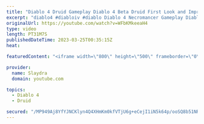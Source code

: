 ```yaml
---
title: "Diablo 4 Druid Gameplay Diablo 4 Beta Druid First Look and Impressions"
excerpt: "diablo4 #diabloiv #diablo Diablo 4 Necromancer Gameplay Diablo 4 Beta Necro First Look and Impressions More Diablo 4 ..."
originalUrl: https://youtube.com/watch?v=WFbKMkeeaH4
type: video
length: PT31M7S
publishedDateTime: 2023-03-25T00:35:15Z
heat: 

featuredContent: "<iframe width=\"800\" height=\"500\" frameborder=\"0\" src=\"https://www.youtube.com/embed/WFbKMkeeaH4\" allow=\"accelerometer; autoplay; encrypted-media; gyroscope; picture-in-picture\" allowfullscreen></iframe>"

provider:
  name: Slaydra
  domain: youtube.com

topics:
  - Diablo 4
  - Druid

secured: "/MP949Aj8YfYJNCKlyn4Q4XHmKm0kfVTjU6g+eCejI1iN5k64p/ooSQ8b51NRMl4u00Wi+eWJq7X3hFyhftZ9gVgrS2NiGI0D8nNSDnbsOUYBwE2rYNBPFzCERfhXbpdM+tRB+YH/BMHK0rQNWdOJq6KNZPoG3J1ijBmtCMoYph7/ekveYTcZ4StY1j80C9LqiP5xmzQXkN8xOhRw674g/v7VtOxpAfBI7+Z95JpNq1In9MZKHqqp8P0QSi/GSoTyHGf1eEfaJubykwnkSChLd2s01ieTuksau0+bGf4YE09SGOVDgiASuOXTXJbSU/M06p3lL8gzYo3YmNgCTWtrek1zFTV5Bu4w4zZo68Q5DsWsP7qBb0BBklxy0hgUvNlznnmiVOVJJqzck11V8MnboRhOhnYzIV3v8BhhNNMffQ=;tJn+xODYfLgtu5I7eQaw0Q=="
---
```


